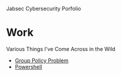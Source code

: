   Jabsec Cybersecurity Porfolio

Work
====

Various Things I've Come Across in the Wild

*   [Group Policy Problem](project1.html)
*   [Powershell](project2.html)

